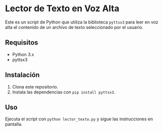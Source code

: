 # Lector de Texto en Voz Alta

Este es un script de Python que utiliza la biblioteca `pyttsx3` para leer en voz alta el contenido de un archivo de texto seleccionado por el usuario.

## Requisitos

- Python 3.x
- pyttsx3

## Instalación

1. Clona este repositorio.
2. Instala las dependencias con `pip install pyttsx3`.

## Uso

Ejecuta el script con `python lector_texto.py` y sigue las instrucciones en pantalla.

